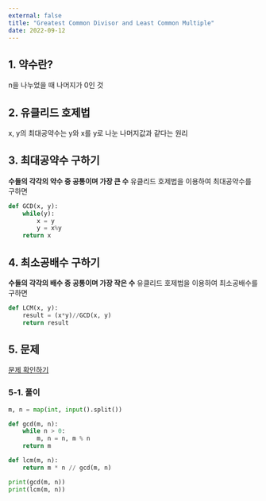 ```yaml
---
external: false
title: "Greatest Common Divisor and Least Common Multiple"
date: 2022-09-12
---
```


## 1. 약수란?

n을 나누었을 때 나머지가 0인 것

## 2. 유클리드 호제법

x, y의 최대공약수는 y와 x를 y로 나눈 나머지값과 같다는 원리

## 3. 최대공약수 구하기

**수들의 각각의 약수 중 공통이며 가장 큰 수**
유클리드 호제법을 이용하여 최대공약수를 구하면

```python
def GCD(x, y):
    while(y):
        x = y
        y = x%y
    return x
```

## 4. 최소공배수 구하기

**수들의 각각의 배수 중 공통이며 가장 작은 수**
유클리드 호제법을 이용하여 최소공배수를 구하면

```python
def LCM(x, y):
    result = (x*y)//GCD(x, y)
    return result
```

## 5. 문제

[문제 확인하기](https://www.acmicpc.net/problem/2609)

### 5-1. 풀이

```python
m, n = map(int, input().split())

def gcd(m, n):
    while n > 0:
        m, n = n, m % n
    return m

def lcm(m, n):
    return m * n // gcd(m, n)

print(gcd(m, n))
print(lcm(m, n))
```
